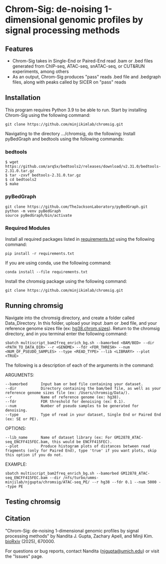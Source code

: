 # Chrom-Sig: de-noising 1-dimensional genomic profiles by signal processing methods

## Features
* Chrom-Sig takes in Single-End or Paired-End read .bam or .bed files generated from ChIP-seq, ATAC-seq, snATAC-seq, or CUT&RUN experiments, among others 
* As an output, Chrom-Sig produces "pass" reads .bed file and .bedgraph files, along with peaks called by SICER on "pass" reads

## Installation
This program requires Python 3.9 to be able to run.
Start by installing Chrom-Sig using the following command:
```
git clone https://github.com/minjikimlab/chromsig.git
```
Navigating to the directory .../chromsig, do the following:
Install pyBedGraph and bedtools using the following commands:
### bedtools
```
$ wget https://github.com/arq5x/bedtools2/releases/download/v2.31.0/bedtools-2.31.0.tar.gz
$ tar -zxvf bedtools-2.31.0.tar.gz
$ cd bedtools2
$ make
```
### pyBedGraph
```
git clone https://github.com/TheJacksonLaboratory/pyBedGraph.git
python -m venv pyBedGraph
source pyBedGraph/bin/activate
```
### Required Modules
Install all required packages listed in [requirements.txt](https://github.com/minjikimlab/chromsig/blob/main/v0.0.3/requirements.txt) using the following command:

`pip install -r requirements.txt`

If you are using conda, use the following command:

`conda install --file requirements.txt`

Install the chromsig package using the following command:

`git clone https://github.com/minjikimlab/chromsig.git`

## Running chromsig

Navigate into the chromsig directory, and create a folder called Data_Directory. In this folder, upload your input .bam or .bed file, and your reference genome sizes file (ex: [hg38.chrom.sizes](https://github.com/minjikimlab/chromsig/blob/main/v0.0.2/hg38.chrom.sizes)).
Return to the chromsig directory, and in you terminal enter the following command:

`sbatch multiscript_bam2freq_enrich_bg.sh --bamorbed <BAM/BED> --dir <PATH_TO_DATA_DIR> --r <GENOME> --fdr <FDR_THRESH> --num <NUM_OF_PSEUDO_SAMPLES> --type <READ_TYPE> --lib <LIBRARY> --plot <TRUE>`

The following is a description of each of the arguments in the command:

ARGUMENTS:

    --bamorbed      Input bam or bed file containing your dataset.
    --dir           Directory containing the bam/bed file, as well as your reference genome sizes file (ex: /Users/chromsig/Data/).
    --r             Name of reference genome (ex: hg38).
    --fdr           FDR threshold for denoising (ex: 0.1).
    --num           Number of pseudo samples to be generated for denoising.
    --type          Type of read in your dataset, Single End or Paired End (ex: SE or PE).

OPTIONS:
      
    --lib_name      Name of dataset library (ex: For GM12878_ATAC-seq_ENCFF415FEC.bam, this would be ENCFF415FEC).
    --plot          Produce histogram plots of distances between read fragments (only for Paired End), type 'true' if you want plots, skip this option if you do not.
            
EXAMPLE:

    sbatch multiscript_bam2freq_enrich_bg.sh --bamorbed GM12878_ATAC-seq_ENCFF415FEC.bam --dir /nfs/turbo/umms-minjilab/njgupta/chromsig/ATAC-seq_PE/ --r hg38 --fdr 0.1 --num 5000 --type PE

## Testing chromsig


## Citation
"Chrom-Sig: de-noising 1-dimensional genomic profiles by signal processing methods" by Nandita J. Gupta, Zachary Apell, and Minji Kim. [bioRxiv](https://www.biorxiv.org/content/10.1101/2025.08.12.670000v1) (2025), 670000.

For questions or bug reports, contact Nandita (njgupta@umich.edu) or visit the "Issues" page.
